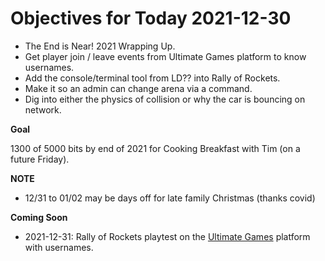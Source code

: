 # Objectives for Today 2021-12-30

- The End is Near! 2021 Wrapping Up.
- Get player join / leave events from Ultimate Games platform to know usernames.
- Add the console/terminal tool from LD?? into Rally of Rockets.
- Make it so an admin can change arena via a command.
- Dig into either the physics of collision or why the car is bouncing on network.

**Goal**

1300 of 5000 bits by end of 2021 for Cooking Breakfast with Tim (on a future Friday).

**NOTE**

- 12/31 to 01/02 may be days off for late family Christmas (thanks covid)

**Coming Soon**

- 2021-12-31: Rally of Rockets playtest on the [Ultimate Games](https://ultimate.games/) platform with usernames.
